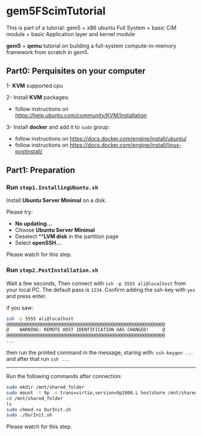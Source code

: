 # gem5FScimTutorial
This is part of a tutorial: gem5 + x86 ubuntu Full System + basic CiM module + basic Application layer and kernel module

**gem5** + **qemu** tutorial on building a full-system compute-in-memory framework from scratch in gem5.


## Part0: Perquisites on your computer

1- **KVM** supported cpu

2- Install **KVM** packages:
- follow instructions on https://help.ubuntu.com/community/KVM/Installation

3- Install **docker** and add it to `sudo` group:
- follow instructions on https://docs.docker.com/engine/install/ubuntu/
- follow instructions on https://docs.docker.com/engine/install/linux-postinstall/

## Part1: Preparation

### Run `step1.InstallingUbuntu.sh`

Install **Ubuntu Server Minimal** on a disk.

Please try:
- **No updating...**
- Choose **Ubuntu Server Minimal**
- Deselect ****LVM disk** in the partition page
- Select **openSSH...**

Please watch [](./misc/Step1-tutorial.webm) for this step.



### Run `step2.PostInstallation.sh`

Wait a few seconds,
Then connect with `ssh -p 5555 ali@localhost` from your local PC.
The default pass is `1234`. Confirm adding the ssh-key with `yes` and press enter.

if you saw:
```sh
ssh -p 5555 ali@localhost
@@@@@@@@@@@@@@@@@@@@@@@@@@@@@@@@@@@@@@@@@@@@@@@@@@@@@@@@@@@
@    WARNING: REMOTE HOST IDENTIFICATION HAS CHANGED!     @
@@@@@@@@@@@@@@@@@@@@@@@@@@@@@@@@@@@@@@@@@@@@@@@@@@@@@@@@@@@
...
```
then run the printed command in the message, staring with:
`ssh-keygen ... `
and after that run `ssh ...`

---

Run the following commands after connection:
```sh
sudo mkdir /mnt/shared_folder
sudo mount -t 9p -o trans=virtio,version=9p2000.L hostshare /mnt/shared_folder
cd /mnt/shared_folder
ls
sudo chmod +x OurInit.sh
sudo ./OurInit.sh
```

Please watch [](./misc/Step2-tutorial.webm) for this step.